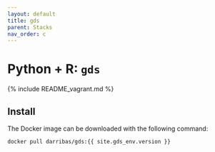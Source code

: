 ```yaml
---
layout: default
title: gds
parent: Stacks
nav_order: c 
---
```


# Python + R: `gds`

{% include README_vagrant.md %}

## Install

The Docker image can be downloaded with the following command:

```
docker pull darribas/gds:{{ site.gds_env.version }}
```
